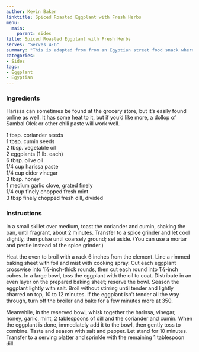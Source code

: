 ```yaml
---
author: Kevin Baker
linktitle: Spiced Roasted Eggplant with Fresh Herbs
menu:
  main:
    parent: sides
title: Spiced Roasted Eggplant with Fresh Herbs
serves: "Serves 4-6"
summary: "This is adapted from from an Egyptian street food snack where the eggplant is deep-fried. Broiling is much faster and easier. "
categories:
- Sides
tags:
- Eggplant
- Egyptian
---
```

### Ingredients
Harissa can sometimes be found at the grocery store, but it’s easily found online as well. It has some heat to it, but if you’d like more, a dollop of Sambal Olek or other chili paste will work well.

<div class="ingredient-list">

1 tbsp. coriander seeds  
1 tbsp. cumin seeds  
2 tbsp. vegetable oil   
2 eggplants (1 lb. each)  
6 tbsp. olive oil  
1/4 cup harissa paste  
1/4 cup cider vinegar  
3 tbsp. honey  
1 medium garlic clove, grated finely  
1/4 cup finely chopped fresh mint  
3 tbsp finely chopped fresh dill, divided  

</div>

### Instructions
In a small skillet over medium, toast the coriander and cumin, shaking the pan, until fragrant, about 2 minutes. Transfer to a spice grinder and let cool slightly, then pulse until coarsely ground; set aside. (You can use a mortar and pestle instead of the spice grinder.)

Heat the oven to broil with a rack 6 inches from the element. Line a rimmed baking sheet with foil and mist with cooking spray. Cut each eggplant crosswise into 1½-inch-thick rounds, then cut each round into 1½-inch cubes. In a large bowl, toss the eggplant with the oil to coat. Distribute in an even layer on the prepared baking sheet; reserve the bowl. Season the eggplant lightly with salt. Broil without stirring until tender and lightly charred on top, 10 to 12 minutes. If the eggplant isn’t tender all the way through, turn off the broiler and bake for a few minutes more at 350.

Meanwhile, in the reserved bowl, whisk together the harissa, vinegar, honey, garlic, mint, 2 tablespoons of dill and the coriander and cumin. When the eggplant is done, immediately add it to the bowl, then gently toss to combine. Taste and season with salt and pepper. Let stand for 10 minutes. Transfer to a serving platter and sprinkle with the remaining 1 tablespoon dill.
